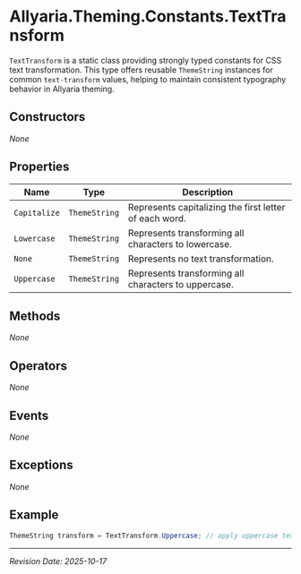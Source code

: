 ﻿# Allyaria.Theming.Constants.TextTransform

`TextTransform` is a static class providing strongly typed constants for CSS text transformation. This type offers
reusable `ThemeString` instances for common `text-transform` values, helping to maintain consistent typography behavior
in Allyaria theming.

## Constructors

*None*

## Properties

| Name         | Type          | Description                                            |
|--------------|---------------|--------------------------------------------------------|
| `Capitalize` | `ThemeString` | Represents capitalizing the first letter of each word. |
| `Lowercase`  | `ThemeString` | Represents transforming all characters to lowercase.   |
| `None`       | `ThemeString` | Represents no text transformation.                     |
| `Uppercase`  | `ThemeString` | Represents transforming all characters to uppercase.   |

## Methods

*None*

## Operators

*None*

## Events

*None*

## Exceptions

*None*

## Example

```csharp
ThemeString transform = TextTransform.Uppercase; // apply uppercase text transformation
```

---

*Revision Date: 2025-10-17*
